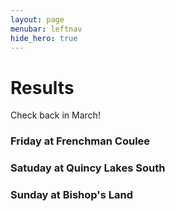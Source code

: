 ```yaml
---
layout: page
menubar: leftnav
hide_hero: true
---
```


# Results

Check back in March!

### Friday at Frenchman Coulee

### Satuday at Quincy Lakes South

### Sunday at Bishop's Land